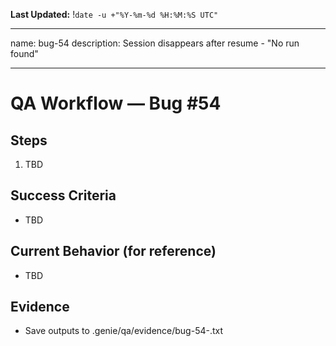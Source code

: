**Last Updated:** !`date -u +"%Y-%m-%d %H:%M:%S UTC"`

---
name: bug-54
description: Session disappears after resume - "No run found"

---

# QA Workflow — Bug #54

## Steps
1. TBD

## Success Criteria
- TBD

## Current Behavior (for reference)
- TBD

## Evidence
- Save outputs to .genie/qa/evidence/bug-54-<timestamp>.txt
